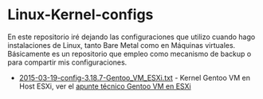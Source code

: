 # Linux-Kernel-configs

En este repositorio iré dejando las configuraciones que utilizo cuando hago instalaciones de Linux, tanto Bare Metal como en Máquinas virtuales. Básicamente es un repositorio que empleo como mecanismo de backup o para compartir mis configuraciones.

   - [2015-03-19-config-3.18.7-Gentoo_VM_ESXi.txt](https://raw.githubusercontent.com/LuisPalacios/Linux-Kernel-configs/master/2015-03-19-config-3.18.7-Gentoo_VM_ESXi.txt) - Kernel Gentoo VM en Host ESXi, ver el [apunte técnico Gentoo VM en ESXi](http://www.luispa.com/?p=1803)


